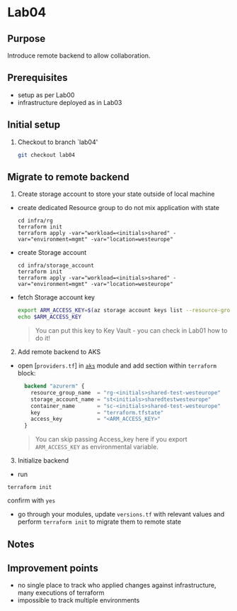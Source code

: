 # Lab04

## Purpose

Introduce remote backend to allow collaboration.

## Prerequisites

- setup as per Lab00
- infrastructure deployed as in Lab03

## Initial setup

1. Checkout to branch `lab04'
    ```bash
    git checkout lab04
    ```

## Migrate to remote backend

1. Create storage account to store your state outside of local machine

- create dedicated Resource group to do not mix application with state
   ```
   cd infra/rg
   terraform init
   terraform apply -var="workload=<initials>shared" -var="environment=mgmt" -var="location=westeurope"
   ```

- create Storage account
   ```
   cd infra/storage_account
   terraform init
   terraform apply -var="workload=<initials>shared" -var="environment=mgmt" -var="location=westeurope"
   ```

- fetch Storage account key
  ```bash
  export ARM_ACCESS_KEY=$(az storage account keys list --resource-group "rg-<initials>shared-mgmt-westeurope" --account-name "st<initials>sharedmgmtwesteurope" --query '[0].value' -o tsv)
  echo $ARM_ACCESS_KEY
  ```  
  > You can put this key to Key Vault - you can check in Lab01 how to do it!

2. Add remote backend to AKS

- open [`providers.tf`] in [`aks`](../infra/aks/) module and add section within `terraform` block:
  ```terraform
    backend "azurerm" {
      resource_group_name  = "rg-<initials>shared-test-westeurope"
      storage_account_name = "st<initials>sharedtestwesteurope"
      container_name       = "sc-<initials>shared-test-westeurope"
      key                  = "terraform.tfstate"
      access_key           = "<ARM_ACCESS_KEY>"
    }
  ```
  > You can skip passing Access_key here if you export `ARM_ACCESS_KEY` as environmental variable.

3. Initialize backend
  - run
  ```
  terraform init
  ```
  confirm with `yes`
  - go through your modules, update `versions.tf` with relevant values and perform `terraform init` to migrate them to remote state

## Notes

## Improvement points
- no single place to track who applied changes against infrastructure, many executions of terraform
- impossible to track multiple environments
